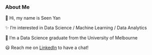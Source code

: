 ### About Me 
👋 Hi, my name is Seen Yan

✨ I’m interested in Data Science / Machine Learning / Data Analytics

🌱 I’m a Data Science graduate from the University of Melbourne

😃 Reach me on [LinkedIn](https://www.linkedin.com/in/seenyanlee/) to have a chat!

<!---
seenyanlee/seenyanlee is a ✨ special ✨ repository because its `README.md` (this file) appears on your GitHub profile.
You can click the Preview link to take a look at your changes.
--->
